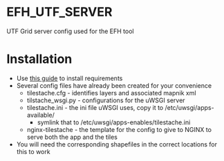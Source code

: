 # EFH_UTF_SERVER
UTF Grid server config used for the EFH tool

# Installation
* Use [this guide](https://github.com/Ecotrust/PEW-EFH/wiki/Serving-UTF-Grid-Tiles) to install requirements
* Several config files have already been created for your convenience
  * tilestache.cfg - identifies layers and associated mapnik xml
  * tilstache_wsgi.py - configurations for the uWSGI server
  * tilestache.ini - the ini file uWSGI uses, copy it to /etc/uwsgi/apps-available/
    * symlink that to /etc/uwsgi/apps-enables/tilestache.ini
  * nginx-tilestache - the template for the config to give to NGINX to serve both the app and the tiles
* You will need the corresponding shapefiles in the correct locations for this to work
